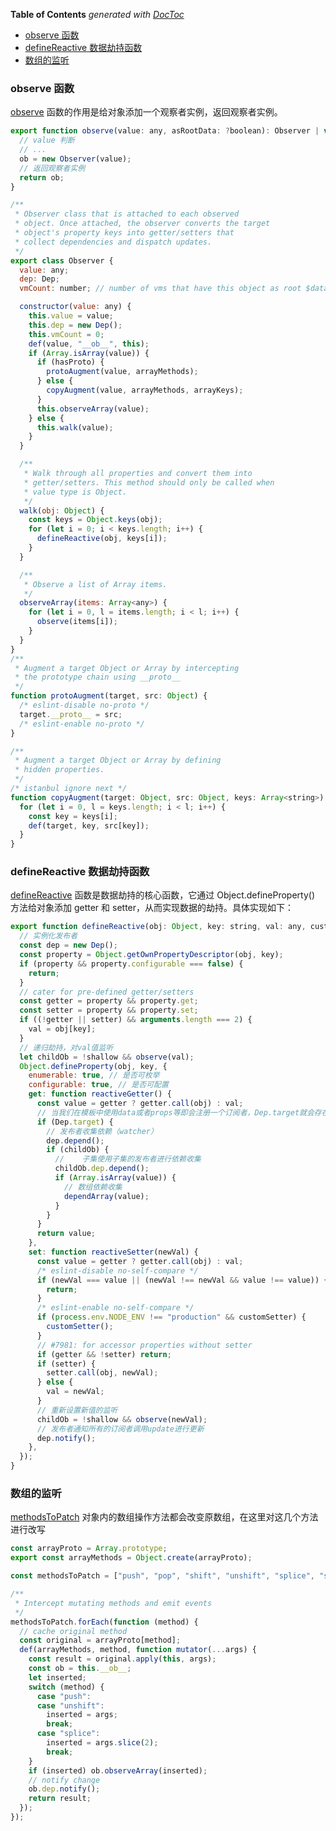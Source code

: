 <!-- START doctoc generated TOC please keep comment here to allow auto update -->
<!-- DON'T EDIT THIS SECTION, INSTEAD RE-RUN doctoc TO UPDATE -->
**Table of Contents**  *generated with [DocToc](https://github.com/thlorenz/doctoc)*

- [observe 函数](#observe-%E5%87%BD%E6%95%B0)
- [defineReactive 数据劫持函数](#definereactive-%E6%95%B0%E6%8D%AE%E5%8A%AB%E6%8C%81%E5%87%BD%E6%95%B0)
- [数组的监听](#%E6%95%B0%E7%BB%84%E7%9A%84%E7%9B%91%E5%90%AC)

<!-- END doctoc generated TOC please keep comment here to allow auto update -->

### observe 函数

[observe](./vue2.6.11/src/core/observer/index.js#L110) 函数的作用是给对象添加一个观察者实例，返回观察者实例。

```js
export function observe(value: any, asRootData: ?boolean): Observer | void {
  // value 判断
  // ...
  ob = new Observer(value);
  // 返回观察者实例
  return ob;
}

/**
 * Observer class that is attached to each observed
 * object. Once attached, the observer converts the target
 * object's property keys into getter/setters that
 * collect dependencies and dispatch updates.
 */
export class Observer {
  value: any;
  dep: Dep;
  vmCount: number; // number of vms that have this object as root $data

  constructor(value: any) {
    this.value = value;
    this.dep = new Dep();
    this.vmCount = 0;
    def(value, "__ob__", this);
    if (Array.isArray(value)) {
      if (hasProto) {
        protoAugment(value, arrayMethods);
      } else {
        copyAugment(value, arrayMethods, arrayKeys);
      }
      this.observeArray(value);
    } else {
      this.walk(value);
    }
  }

  /**
   * Walk through all properties and convert them into
   * getter/setters. This method should only be called when
   * value type is Object.
   */
  walk(obj: Object) {
    const keys = Object.keys(obj);
    for (let i = 0; i < keys.length; i++) {
      defineReactive(obj, keys[i]);
    }
  }

  /**
   * Observe a list of Array items.
   */
  observeArray(items: Array<any>) {
    for (let i = 0, l = items.length; i < l; i++) {
      observe(items[i]);
    }
  }
}
/**
 * Augment a target Object or Array by intercepting
 * the prototype chain using __proto__
 */
function protoAugment(target, src: Object) {
  /* eslint-disable no-proto */
  target.__proto__ = src;
  /* eslint-enable no-proto */
}

/**
 * Augment a target Object or Array by defining
 * hidden properties.
 */
/* istanbul ignore next */
function copyAugment(target: Object, src: Object, keys: Array<string>) {
  for (let i = 0, l = keys.length; i < l; i++) {
    const key = keys[i];
    def(target, key, src[key]);
  }
}
```

### defineReactive 数据劫持函数

[defineReactive](./vue2.6.11/src/core/observer/index.js#L135) 函数是数据劫持的核心函数，它通过 Object.defineProperty() 方法给对象添加 getter 和 setter，从而实现数据的劫持。具体实现如下：

```javascript
export function defineReactive(obj: Object, key: string, val: any, customSetter?: ?Function, shallow?: boolean) {
  // 实例化发布者
  const dep = new Dep();
  const property = Object.getOwnPropertyDescriptor(obj, key);
  if (property && property.configurable === false) {
    return;
  }
  // cater for pre-defined getter/setters
  const getter = property && property.get;
  const setter = property && property.set;
  if ((!getter || setter) && arguments.length === 2) {
    val = obj[key];
  }
  // 递归劫持，对val值监听
  let childOb = !shallow && observe(val);
  Object.defineProperty(obj, key, {
    enumerable: true, // 是否可枚举
    configurable: true, // 是否可配置
    get: function reactiveGetter() {
      const value = getter ? getter.call(obj) : val;
      // 当我们在模板中使用data或者props等即会注册一个订阅者，Dep.target就会存在
      if (Dep.target) {
        // 发布者收集依赖（watcher）
        dep.depend();
        if (childOb) {
          //	子集使用子集的发布者进行依赖收集
          childOb.dep.depend();
          if (Array.isArray(value)) {
            // 数组依赖收集
            dependArray(value);
          }
        }
      }
      return value;
    },
    set: function reactiveSetter(newVal) {
      const value = getter ? getter.call(obj) : val;
      /* eslint-disable no-self-compare */
      if (newVal === value || (newVal !== newVal && value !== value)) {
        return;
      }
      /* eslint-enable no-self-compare */
      if (process.env.NODE_ENV !== "production" && customSetter) {
        customSetter();
      }
      // #7981: for accessor properties without setter
      if (getter && !setter) return;
      if (setter) {
        setter.call(obj, newVal);
      } else {
        val = newVal;
      }
      // 重新设置新值的监听
      childOb = !shallow && observe(newVal);
      // 发布者通知所有的订阅者调用update进行更新
      dep.notify();
    },
  });
}
```

### 数组的监听

[methodsToPatch](./vue2.6.11/src/core/observer/array.js) 对象内的数组操作方法都会改变原数组，在这里对这几个方法进行改写

```javascript
const arrayProto = Array.prototype;
export const arrayMethods = Object.create(arrayProto);

const methodsToPatch = ["push", "pop", "shift", "unshift", "splice", "sort", "reverse"];

/**
 * Intercept mutating methods and emit events
 */
methodsToPatch.forEach(function (method) {
  // cache original method
  const original = arrayProto[method];
  def(arrayMethods, method, function mutator(...args) {
    const result = original.apply(this, args);
    const ob = this.__ob__;
    let inserted;
    switch (method) {
      case "push":
      case "unshift":
        inserted = args;
        break;
      case "splice":
        inserted = args.slice(2);
        break;
    }
    if (inserted) ob.observeArray(inserted);
    // notify change
    ob.dep.notify();
    return result;
  });
});
```
